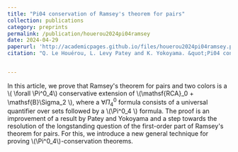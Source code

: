 ```yaml
---
title: "Pi04 conservation of Ramsey's theorem for pairs"
collection: publications
category: preprints
permalink: /publication/houerou2024pi04ramsey
date: 2024-04-29
paperurl: 'http://academicpages.github.io/files/houerou2024pi04ramsey.pdf'
citation: "Q. Le Houérou, L. Levy Patey and K. Yokoyama. &quot;Pi04 conservation of Ramsey's theorem for pairs.&quot; "


---
```


In this article, we prove that Ramsey's theorem for pairs and two colors is a \\( \forall \Pi^0_4\\) conservative extension of \\(\mathsf{RCA}_0 + \mathsf{B}\Sigma_2 \\), where a $\forall \Pi^0_4$ formula consists of a universal quantifier over sets followed by a \\(\Pi^0_4 \\) formula. The proof is an improvement of a result by Patey and Yokoyama and a step towards the resolution of the longstanding question of the first-order part of Ramsey's theorem for pairs. For this, we introduce a new general technique for proving \\(\Pi^0_4\\)-conservation theorems. 
